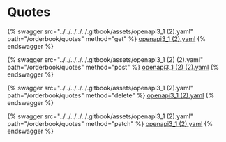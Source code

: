 # Quotes



{% swagger src="../../../../../.gitbook/assets/openapi3_1 (2).yaml" path="/orderbook/quotes" method="get" %}
[openapi3_1 (2).yaml](<../../../../../.gitbook/assets/openapi3_1 (2).yaml>)
{% endswagger %}

{% swagger src="../../../../../.gitbook/assets/openapi3_1 (2) (2).yaml" path="/orderbook/quotes" method="post" %}
[openapi3_1 (2) (2).yaml](<../../../../../.gitbook/assets/openapi3_1 (2) (2).yaml>)
{% endswagger %}

{% swagger src="../../../../../.gitbook/assets/openapi3_1 (2).yaml" path="/orderbook/quotes" method="delete" %}
[openapi3_1 (2).yaml](<../../../../../.gitbook/assets/openapi3_1 (2).yaml>)
{% endswagger %}

{% swagger src="../../../../../.gitbook/assets/openapi3_1 (2).yaml" path="/orderbook/quotes" method="patch" %}
[openapi3_1 (2).yaml](<../../../../../.gitbook/assets/openapi3_1 (2).yaml>)
{% endswagger %}
